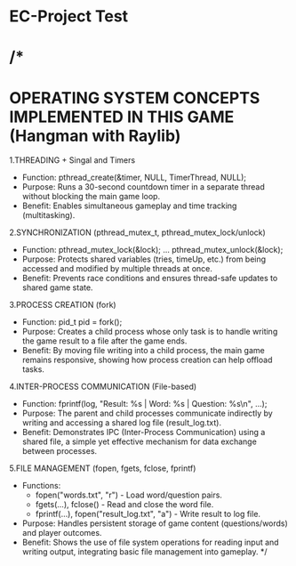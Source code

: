 # EC-Project Test

/*
================================================================================
OPERATING SYSTEM CONCEPTS IMPLEMENTED IN THIS GAME (Hangman with Raylib)
================================================================================

1.THREADING + Singal and Timers 
   - Function: pthread_create(&timer, NULL, TimerThread, NULL);
   - Purpose: Runs a 30-second countdown timer in a separate thread without blocking the main game loop.
   - Benefit: Enables simultaneous gameplay and time tracking (multitasking).

2.SYNCHRONIZATION (pthread_mutex_t, pthread_mutex_lock/unlock)
   - Function: pthread_mutex_lock(&lock); ... pthread_mutex_unlock(&lock);
   - Purpose: Protects shared variables (tries, timeUp, etc.) from being accessed and modified by multiple threads at once.
   - Benefit: Prevents race conditions and ensures thread-safe updates to shared game state.

3.PROCESS CREATION (fork)
   - Function: pid_t pid = fork();
   - Purpose: Creates a child process whose only task is to handle writing the game result to a file after the game ends.
   - Benefit: By moving file writing into a child process, the main game remains responsive, showing how process creation can help offload tasks.

4.INTER-PROCESS COMMUNICATION (File-based)
   - Function: fprintf(log, "Result: %s | Word: %s | Question: %s\n", ...);
   - Purpose: The parent and child processes communicate indirectly by writing and accessing a shared log file (result_log.txt).
   - Benefit: Demonstrates IPC (Inter-Process Communication) using a shared file, a simple yet effective mechanism for data exchange between processes.

5.FILE MANAGEMENT (fopen, fgets, fclose, fprintf)
   - Functions:
        - fopen("words.txt", "r") - Load word/question pairs.
        - fgets(...), fclose() - Read and close the word file.
        - fprintf(...), fopen("result_log.txt", "a") - Write result to log file.
   - Purpose: Handles persistent storage of game content (questions/words) and player outcomes.
   - Benefit: Shows the use of file system operations for reading input and writing output, integrating basic file management into gameplay.
*/
